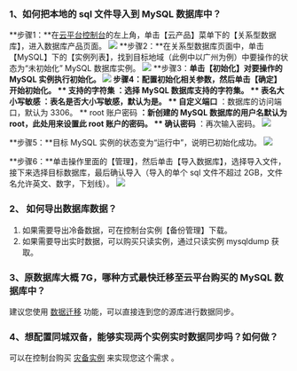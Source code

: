### 1、如何把本地的 sql 文件导入到 MySQL 数据库中？

**步骤1：**在[云平台控制台](http://console.tce.fsphere.cn/)的左上角，单击【云产品】菜单下的【关系型数据库】，进入数据库产品页面。
![](https://mc.qcloudimg.com/static/img/511cad3621447b36d204b87bf83bb09f/image.png)
**步骤2：**在关系型数据库页面中，单击【MySQL】下的【实例列表】，找到目标地域（此例中以广州为例）中要操作的状态为“未初始化” MySQL 数据库实例。
![](https://mc.qcloudimg.com/static/img/bc6f4a538ac4bf614e3a270338a7be4c/image.png)
**步骤3：**单击【初始化】对要操作的 MySQL 实例执行初始化。
![](https://mc.qcloudimg.com/static/img/fe0ebd9776b6f920338e9436b82024a3/image.png)
**步骤4：**配置初始化相关参数，然后单击【确定】开始初始化。
** 支持的字符集** ：选择 MySQL 数据库支持的字符集。
** 表名大小写敏感** ：表名是否大小写敏感，默认为是。
** 自定义端口** ：数据库的访问端口，默认为 3306。
** root 账户密码 **：新创建的 MySQL 数据库的用户名默认为 root，此处用来设置此 root 账户的密码。
** 确认密码** ：再次输入密码。
![](https://mc.qcloudimg.com/static/img/a1b69801dc18d284ef8b0f3ea777265b/image.png)

**步骤5：**目标 MySQL 实例的状态变为“运行中”，说明已初始化成功。
![](https://mc.qcloudimg.com/static/img/81234ad724b600506564d920b051ce3f/image.png)

**步骤6：**单击操作里面的【管理】，然后单击【导入数据库】，选择导入文件，接下来选择目标数据库，最后确认导入（导入的单个 sql 文件不超过 2GB，文件名允许英文、数字，下划线）。
![](https://mc.qcloudimg.com/static/img/5cf4795c885ea7a699dcf5b94a4a725e/image.png)

### 2、 如何导出数据库数据？
1. 如果需要导出冷备数据，可在控制台实例【备份管理】下载。
2. 如果需要导出实时数据，可以购买只读实例，通过只读实例 mysqldump 获取。

### 3、原数据库大概 7G，哪种方式最快迁移至云平台购买的 MySQL 数据库中？
建议您使用 [数据迁移](http://tce.fsphere.cn/document/product/571/8710) 功能，可以直接连到您的源库进行数据同步。

### 4、想配置同城双备，能够实现两个实例实时数据同步吗？如何做？
可以在控制台购买 [灾备实例](http://tce.fsphere.cn/document/product/236/7272) 来实现您这个需求 。
